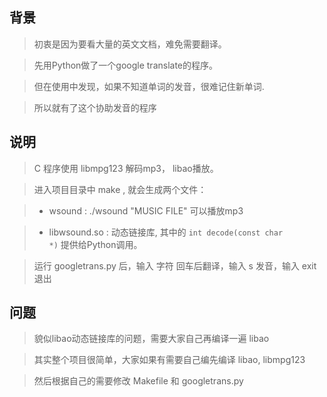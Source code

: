 ## 背景 ##
> 初衷是因为要看大量的英文文档，难免需要翻译。

> 先用Python做了一个google translate的程序。

> 但在使用中发现，如果不知道单词的发音，很难记住新单词.

> 所以就有了这个协助发音的程序

## 说明 ##
> C 程序使用 libmpg123 解码mp3， libao播放。

> 进入项目目录中 make , 就会生成两个文件：

> * wsound :  ./wsound "MUSIC FILE" 可以播放mp3

> * libwsound.so :  动态链接库, 其中的 <code>int decode(const char \*)</code> 提供给Python调用。

> 运行 googletrans.py 后，输入 字符 回车后翻译，输入 s 发音，输入 exit 退出

## 问题 ##
> 貌似libao动态链接库的问题，需要大家自己再编译一遍 libao

> 其实整个项目很简单，大家如果有需要自己编先编译 libao, libmpg123

> 然后根据自己的需要修改 Makefile 和 googletrans.py
